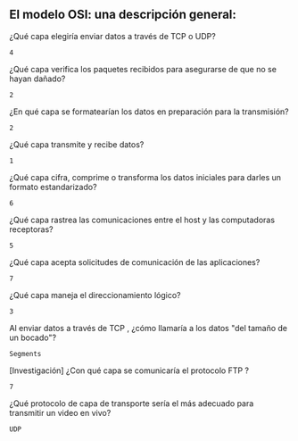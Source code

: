 ## El modelo OSI: una descripción general:

¿Qué capa elegiría enviar datos a través de TCP o UDP?

    4

¿Qué capa verifica los paquetes recibidos para asegurarse de que no se hayan dañado?

    2

¿En qué capa se formatearían los datos en preparación para la transmisión?

    2

¿Qué capa transmite y recibe datos?

    1

¿Qué capa cifra, comprime o transforma los datos iniciales para darles un formato estandarizado?

    6

¿Qué capa rastrea las comunicaciones entre el host y las computadoras receptoras?

    5

¿Qué capa acepta solicitudes de comunicación de las aplicaciones?

    7

¿Qué capa maneja el direccionamiento lógico?

    3

Al enviar datos a través de TCP , ¿cómo llamaría a los datos "del tamaño de un bocado"?

    Segments

[Investigación] ¿Con qué capa se comunicaría el protocolo FTP ?

    7

¿Qué protocolo de capa de transporte sería el más adecuado para transmitir un video en vivo?

    UDP




